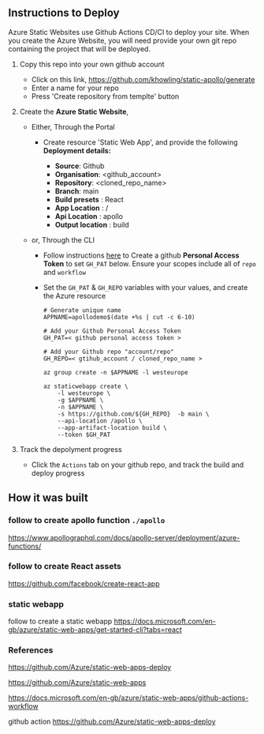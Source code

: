 

## Instructions to Deploy

Azure Static Websites use Github Actions  CD/CI to deploy your site. When you create the Azure Website, you will need provide your own git repo containing the project that will be deployed.

1. Copy this repo into your own github account

    * Click on this link, https://github.com/khowling/static-apollo/generate
    * Enter a name for your repo
    * Press 'Create repository from templte' button
    
2. Create the __Azure Static Website__, 

    * Either, Through the Portal

        * Create resource 'Static Web App', and provide the following __Deployment details:__

            * __Source__: Github
            * __Organisation__: <github_account>
            * __Repository__: <cloned_repo_name>
            * __Branch__: main
            * __Build presets__ : React
            * __App Location__ : /
            * __Api Location__ : apollo
            * __Output location__ : build
        

    * or, Through the CLI

        * Follow instructions [here](https://docs.github.com/en/github/authenticating-to-github/creating-a-personal-access-token) to Create a github __Personal Access Token__ to set `GH_PAT` below.  Ensure your scopes include all of `repo` and `workflow`

        * Set the `GH_PAT` & `GH_REPO` variables with your values, and create the Azure resource

            ```
            # Generate unique name
            APPNAME=apollodemo$(date +%s | cut -c 6-10)

            # Add your Github Personal Access Token
            GH_PAT=< github personal access token >

            # Add your Github repo "account/repo"
            GH_REPO=< gtihub_account / cloned_repo_name >

            az group create -n $APPNAME -l westeurope

            az staticwebapp create \
                -l westeurope \
                -g $APPNAME \
                -n $APPNAME \
                -s https://github.com/${GH_REPO}  -b main \
                --api-location /apollo \
                --app-artifact-location build \
                --token $GH_PAT
            ```


3. Track the depolyment progress

    * Click the `Actions` tab on your github repo, and track the build and deploy progress


## How it was built

###  follow to create apollo function ```./apollo```

https://www.apollographql.com/docs/apollo-server/deployment/azure-functions/



### follow to create React assets

https://github.com/facebook/create-react-app


### static webapp

follow to create a static webapp
https://docs.microsoft.com/en-gb/azure/static-web-apps/get-started-cli?tabs=react



### References

https://github.com/Azure/static-web-apps-deploy

https://github.com/Azure/static-web-apps


https://docs.microsoft.com/en-gb/azure/static-web-apps/github-actions-workflow


github action
https://github.com/Azure/static-web-apps-deploy

